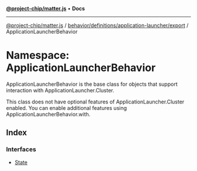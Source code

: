 [**@project-chip/matter.js**](../../../../../../README.md) • **Docs**

***

[@project-chip/matter.js](../../../../../../modules.md) / [behavior/definitions/application-launcher/export](../../README.md) / ApplicationLauncherBehavior

# Namespace: ApplicationLauncherBehavior

ApplicationLauncherBehavior is the base class for objects that support interaction with ApplicationLauncher.Cluster.

This class does not have optional features of ApplicationLauncher.Cluster enabled. You can enable additional
features using ApplicationLauncherBehavior.with.

## Index

### Interfaces

- [State](interfaces/State.md)
